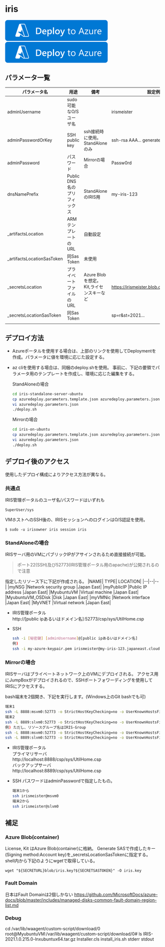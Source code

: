 # iris
[![Deploy To Azure Standalone](https://raw.githubusercontent.com/Azure/azure-quickstart-templates/master/1-CONTRIBUTION-GUIDE/images/deploytoazure.svg?sanitize=true)](https://portal.azure.com/#create/Microsoft.Template/uri/https%3A%2F%2Fraw.githubusercontent.com%2FIRISMeister%2Firis-azure-arm%2Fmain%2Firis%2Firis-standalone-server-ubuntu%2Fazuredeploy.json)  
[![Deploy To Azure Mirror](https://raw.githubusercontent.com/Azure/azure-quickstart-templates/master/1-CONTRIBUTION-GUIDE/images/deploytoazure.svg?sanitize=true)](https://portal.azure.com/#create/Microsoft.Template/uri/https%3A%2F%2Fraw.githubusercontent.com%2FIRISMeister%2Firis-azure-arm%2Fmain%2Firis%2Firis-on-ubuntu%2Fazuredeploy.json)  


## パラメータ一覧

| パラメータ名 | 用途 | 備考 |設定例|
| ------------ | ------ | ---- | --- |
|adminUsername|sudo可能なO/Sユーザ名||irismeister|
|adminPasswordOrKey|SSH public key|ssh接続時に使用。StandAloneのみ|ssh-rsa AAA... generated-by-azure|
|adminPassword|パスワード|Mirrorの場合|Passw0rd|
|dnsNamePrefix|Public DNS名のプリフィックス|StandAloneのIRIS用|my-iris-123|
|_artifactsLocation|ARMテンプレートのURL|自動設定||
|_artifactsLocationSasToken|同Sas Token|未使用||
|_secretsLocation|プライべートファイルのURL|Azure Blobを想定。Kit,ライセンスキーなど|https://irismeister.blob.core.windows.net/|
|_secretsLocationSasToken|同Sas Token||sp=r&st=2021...|
||||

## デプロイ方法
- Azureポータルを使用する場合は、上部のリンクを使用してDeploymentを作成。パラメータに値を環境に応じた設定する。
- az cliを使用する場合は、同梱のdeploy.shを使用。
    事前に、下記の要領でパラメータ用のテンプレートを作成し、環境に応じた編集をする。  

    StandAloneの場合
    ```bash
    cd iris-standalone-server-ubuntu
    cp azuredeploy.parameters.template.json azuredeploy.parameters.json
    vi azuredeploy.parameters.json
    ./deploy.sh
    ```
    Mirrorの場合
    ```bash
    cd iris-on-ubuntu
    cp azuredeploy.parameters.template.json azuredeploy.parameters.json
    vi azuredeploy.parameters.json
    ./deploy.sh
    ```

## デプロイ後のアクセス
使用したデプロイ構成によりアクセス方法が異なる。  

### 共通点
IRIS管理ポータルのユーザ名/パスワードはいずれも
```
SuperUser/sys
```
VMホストへのSSH後の、IRISセッションへのログインはO/S認証を使用。
```
$ sudo -u irisowner iris session iris

```

### StandAloneの場合
IRISサーバ用のVMにパブリックIPがアサインされるため直接接続が可能。  
> ポート22(SSH)及び52773(IRIS管理ポータル用のapache)が公開されるので注意

指定したリソース下に下記が作成される。
|NAME|	TYPE|	LOCATION|
|--|--|--|
|myNSG	|Network security group	|Japan East|
|myPublicIP	|Public IP address	|Japan East|
|MyubuntuVM	|Virtual machine	|Japan East|
|MyubuntuVM_OSDisk	|Disk	|Japan East|
|myVMNic	|Network interface	|Japan East|
|MyVNET	|Virtual network	|Japan East|


- IRIS管理ポータル  
http://[public ipあるいはドメイン名]:52773/csp/sys/UtilHome.csp

- SSH
    ```bash
    ssh -i [秘密鍵] [adminUsername]@[public ipあるいはドメイン名]
    例)
    ssh -i my-azure-keypair.pem irismeister@my-iris-123.japaneast.cloudapp.azure.com
    ```

### Mirrorの場合
IRISサーバはプライベートネットワーク上のVMにデプロイされる。
アクセス用にJumpBoxがデプロイされるので、SSHポートフォワーディングを使用してIRISにアクセスする。

bash端末を2個開き、下記を実行します。(Windows上のGit bashでも可)

```bash
端末1
ssh -L 8888:msvm0:52773 -o StrictHostKeyChecking=no -o UserKnownHostsFile=/dev/null [adminUsername]@iris-[リソースグループ名].japaneast.cloudapp.azure.com
端末2
ssh -L 8889:slvm0:52773 -o StrictHostKeyChecking=no -o UserKnownHostsFile=/dev/null [adminUsername]@iris-[リソースグループ名].japaneast.cloudapp.azure.com
例) ただし、リソースグループ名はIRIS-Group
ssh -L 8888:msvm0:52773 -o StrictHostKeyChecking=no -o UserKnownHostsFile=/dev/null irismeister@iris-IRIS-Group.japaneast.cloudapp.azure.com
ssh -L 8889:slvm0:52773 -o StrictHostKeyChecking=no -o UserKnownHostsFile=/dev/null irismeister@iris-IRIS-Group.japaneast.cloudapp.azure.com
```

- IRIS管理ポータル  
プライマリサーバ  
http://localhost:8888/csp/sys/UtilHome.csp  
バックアップサーバ  
http://localhost:8889/csp/sys/UtilHome.csp

- SSH
    パスワードはadminPasswordで指定したもの。
    ```bash
    端末1から
    ssh irismeister@msvm0
    端末2から
    ssh irismeister@slvm0
    ```

## 補足

### Azure Blob(container)
License, Kit はAzure Blob(container)に格納。
Generate SASで作成したキー(Signing method:Account key)を_secretsLocationSasTokenに指定する。shell内から下記のようにwgetで取得している。
```
wget "${SECRETURL}blob/iris.key?${SECRETSASTOKEN}" -O iris.key
```

### Fault Domain
日本はFault Domainは2個しかない
https://github.com/MicrosoftDocs/azure-docs/blob/master/includes/managed-disks-common-fault-domain-region-list.md


### Debug

cd /var/lib/waagent/custom-script/download/0
root@MyubuntuVM:/var/lib/waagent/custom-script/download/0# ls
IRIS-2021.1.0.215.0-lnxubuntux64.tar.gz  Installer.cls  install_iris.sh  stderr  stdout
